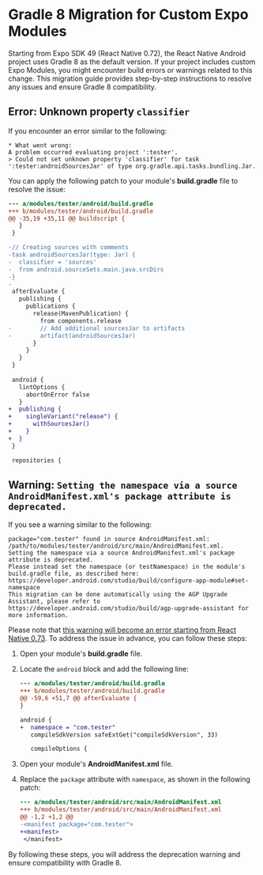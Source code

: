 # Gradle 8 Migration for Custom Expo Modules

Starting from Expo SDK 49 (React Native 0.72), the React Native Android project uses Gradle 8 as the default version. If your project includes custom Expo Modules, you might encounter build errors or warnings related to this change. This migration guide provides step-by-step instructions to resolve any issues and ensure Gradle 8 compatibility.

## Error: Unknown property `classifier`

If you encounter an error similar to the following:

```
* What went wrong:
A problem occurred evaluating project ':tester'.
> Could not set unknown property 'classifier' for task ':tester:androidSourcesJar' of type org.gradle.api.tasks.bundling.Jar.
```

You can apply the following patch to your module's **build.gradle** file to resolve the issue:

```diff
--- a/modules/tester/android/build.gradle
+++ b/modules/tester/android/build.gradle
@@ -35,19 +35,11 @@ buildscript {
   }
 }

-// Creating sources with comments
-task androidSourcesJar(type: Jar) {
-  classifier = 'sources'
-  from android.sourceSets.main.java.srcDirs
-}
-
 afterEvaluate {
   publishing {
     publications {
       release(MavenPublication) {
         from components.release
-        // Add additional sourcesJar to artifacts
-        artifact(androidSourcesJar)
       }
     }
   }
 }
 
 android {
   lintOptions {
     abortOnError false
   }
+  publishing {
+    singleVariant("release") {
+      withSourcesJar()
+    }
+  }
 }

 repositories {
```

## Warning: `Setting the namespace via a source AndroidManifest.xml's package attribute is deprecated.`

If you see a warning similar to the following:

```
package="com.tester" found in source AndroidManifest.xml: /path/to/modules/tester/android/src/main/AndroidManifest.xml.
Setting the namespace via a source AndroidManifest.xml's package attribute is deprecated.
Please instead set the namespace (or testNamespace) in the module's build.gradle file, as described here: https://developer.android.com/studio/build/configure-app-module#set-namespace
This migration can be done automatically using the AGP Upgrade Assistant, please refer to https://developer.android.com/studio/build/agp-upgrade-assistant for more information.
```

Please note that [this warning will become an error starting from React Native 0.73](https://github.com/react-native-community/discussions-and-proposals/issues/671). To address the issue in advance, you can follow these steps:

1. Open your module's **build.gradle** file.
2. Locate the `android` block and add the following line:

   ```diff
   --- a/modules/tester/android/build.gradle
   +++ b/modules/tester/android/build.gradle
   @@ -59,6 +51,7 @@ afterEvaluate {
   }

   android {
   +  namespace = "com.tester"
      compileSdkVersion safeExtGet("compileSdkVersion", 33)

      compileOptions {
   ```

3. Open your module's **AndroidManifest.xml** file.
4. Replace the `package` attribute with `namespace`, as shown in the following patch:

   ```diff
   --- a/modules/tester/android/src/main/AndroidManifest.xml
   +++ b/modules/tester/android/src/main/AndroidManifest.xml
   @@ -1,2 +1,2 @@
   -<manifest package="com.tester">
   +<manifest>
    </manifest>
   ```

By following these steps, you will address the deprecation warning and ensure compatibility with Gradle 8.
